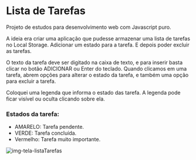# Lista de Tarefas
Projeto de estudos para desenvolvimento web com Javascript puro.

A ideia era criar uma aplicação que pudesse armazenar uma lista de tarefas no Local Storage. Adicionar um estado para a tarefa. E depois poder excluir as tarefas.

O texto da tarefa deve ser digitado na caixa de texto, e para inserir basta clicar no botão ADICIONAR ou Enter do teclado.
Quando clicamos em uma tarefa, abrem opções para alterar o estado da tarefa, e também uma opção para excluir a tarefa. 

Coloquei uma legenda que informa o estado das tarefa. A legenda pode ficar visível ou oculta clicando sobre ela.

### Estados da tarefa:
<ul>
<li>AMARELO: Tarefa pendente.</li>
<li>VERDE: Tarefa concluída.</li>
<li>Vermelho: Tarefa muito importante.</li>
</ul>

![img-tela-listaTarefas](https://user-images.githubusercontent.com/81998569/236633632-406907ec-a468-4e8e-a493-57d7b166996f.jpg)
